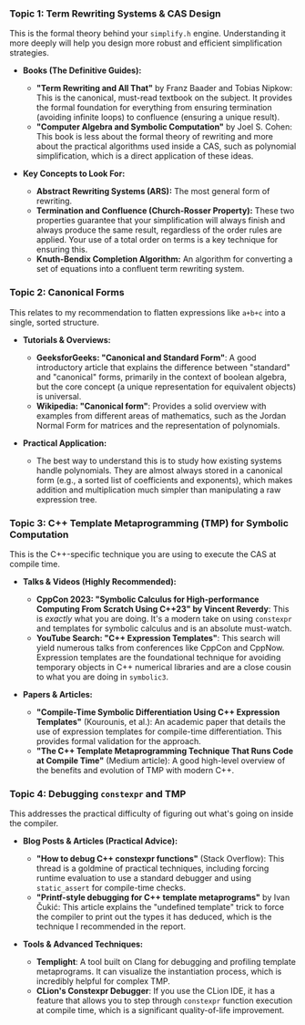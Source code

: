 ### **Topic 1: Term Rewriting Systems & CAS Design**

This is the formal theory behind your `simplify.h` engine. Understanding it more deeply will help you design more robust and efficient simplification strategies.

*   **Books (The Definitive Guides):**
    *   **"Term Rewriting and All That"** by Franz Baader and Tobias Nipkow: This is the canonical, must-read textbook on the subject. It provides the formal foundation for everything from ensuring termination (avoiding infinite loops) to confluence (ensuring a unique result).
    *   **"Computer Algebra and Symbolic Computation"** by Joel S. Cohen: This book is less about the formal theory of rewriting and more about the practical algorithms used inside a CAS, such as polynomial simplification, which is a direct application of these ideas.

*   **Key Concepts to Look For:**
    *   **Abstract Rewriting Systems (ARS):** The most general form of rewriting.
    *   **Termination and Confluence (Church-Rosser Property):** These two properties guarantee that your simplification will always finish and always produce the same result, regardless of the order rules are applied. Your use of a total order on terms is a key technique for ensuring this.
    *   **Knuth-Bendix Completion Algorithm:** An algorithm for converting a set of equations into a confluent term rewriting system.

### **Topic 2: Canonical Forms**

This relates to my recommendation to flatten expressions like `a+b+c` into a single, sorted structure.

*   **Tutorials & Overviews:**
    *   **GeeksforGeeks: "Canonical and Standard Form"**: A good introductory article that explains the difference between "standard" and "canonical" forms, primarily in the context of boolean algebra, but the core concept (a unique representation for equivalent objects) is universal.
    *   **Wikipedia: "Canonical form"**: Provides a solid overview with examples from different areas of mathematics, such as the Jordan Normal Form for matrices and the representation of polynomials.

*   **Practical Application:**
    *   The best way to understand this is to study how existing systems handle polynomials. They are almost always stored in a canonical form (e.g., a sorted list of coefficients and exponents), which makes addition and multiplication much simpler than manipulating a raw expression tree.

### **Topic 3: C++ Template Metaprogramming (TMP) for Symbolic Computation**

This is the C++-specific technique you are using to execute the CAS at compile time.

*   **Talks & Videos (Highly Recommended):**
    *   **CppCon 2023: "Symbolic Calculus for High-performance Computing From Scratch Using C++23" by Vincent Reverdy**: This is *exactly* what you are doing. It's a modern take on using `constexpr` and templates for symbolic calculus and is an absolute must-watch.
    *   **YouTube Search: "C++ Expression Templates"**: This search will yield numerous talks from conferences like CppCon and CppNow. Expression templates are the foundational technique for avoiding temporary objects in C++ numerical libraries and are a close cousin to what you are doing in `symbolic3`.

*   **Papers & Articles:**
    *   **"Compile-Time Symbolic Differentiation Using C++ Expression Templates"** (Kourounis, et al.): An academic paper that details the use of expression templates for compile-time differentiation. This provides formal validation for the approach.
    *   **"The C++ Template Metaprogramming Technique That Runs Code at Compile Time"** (Medium article): A good high-level overview of the benefits and evolution of TMP with modern C++.

### **Topic 4: Debugging `constexpr` and TMP**

This addresses the practical difficulty of figuring out what's going on inside the compiler.

*   **Blog Posts & Articles (Practical Advice):**
    *   **"How to debug C++ constexpr functions"** (Stack Overflow): This thread is a goldmine of practical techniques, including forcing runtime evaluation to use a standard debugger and using `static_assert` for compile-time checks.
    *   **"Printf-style debugging for C++ template metaprograms"** by Ivan Čukić: This article explains the "undefined template" trick to force the compiler to print out the types it has deduced, which is the technique I recommended in the report.

*   **Tools & Advanced Techniques:**
    *   **Templight**: A tool built on Clang for debugging and profiling template metaprograms. It can visualize the instantiation process, which is incredibly helpful for complex TMP.
    *   **CLion's Constexpr Debugger**: If you use the CLion IDE, it has a feature that allows you to step through `constexpr` function execution at compile time, which is a significant quality-of-life improvement.